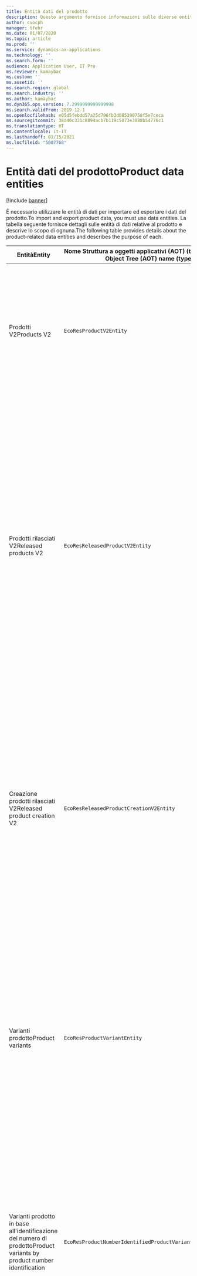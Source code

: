 ```yaml
---
title: Entità dati del prodotto
description: Questo argomento fornisce informazioni sulle diverse entità che possono essere utilizzate per importare ed esportare i dati di prodotto.
author: cvocph
manager: tfehr
ms.date: 01/07/2020
ms.topic: article
ms.prod: ''
ms.service: dynamics-ax-applications
ms.technology: ''
ms.search.form: ''
audience: Application User, IT Pro
ms.reviewer: kamaybac
ms.custom: ''
ms.assetid: ''
ms.search.region: global
ms.search.industry: ''
ms.author: kamaybac
ms.dyn365.ops.version: 7.2999999999999998
ms.search.validFrom: 2019-12-1
ms.openlocfilehash: e05d5febdd57a25d796fb3d085390758f5e7ceca
ms.sourcegitcommit: 38d40c331c8894acb7b119c5073e3088b54776c1
ms.translationtype: HT
ms.contentlocale: it-IT
ms.lasthandoff: 01/15/2021
ms.locfileid: "5007768"
---
```

# <a name="product-data-entities"></a><span data-ttu-id="d232a-103">Entità dati del prodotto</span><span class="sxs-lookup"><span data-stu-id="d232a-103">Product data entities</span></span>

[!include [banner](../includes/banner.md)]

<span data-ttu-id="d232a-104">È necessario utilizzare le entità di dati per importare ed esportare i dati del prodotto.</span><span class="sxs-lookup"><span data-stu-id="d232a-104">To import and export product data, you must use data entities.</span></span> <span data-ttu-id="d232a-105">La tabella seguente fornisce dettagli sulle entità di dati relative al prodotto e descrive lo scopo di ognuna.</span><span class="sxs-lookup"><span data-stu-id="d232a-105">The following table provides details about the product-related data entities and describes the purpose of each.</span></span>

| <span data-ttu-id="d232a-106">Entità</span><span class="sxs-lookup"><span data-stu-id="d232a-106">Entity</span></span> | <span data-ttu-id="d232a-107">Nome Struttura a oggetti applicativi (AOT) (tipo)</span><span class="sxs-lookup"><span data-stu-id="d232a-107">Application Object Tree (AOT) name (type)</span></span> | <span data-ttu-id="d232a-108">Note</span><span class="sxs-lookup"><span data-stu-id="d232a-108">Notes</span></span> |
|--------|-------------------------------------------|-------|
| <span data-ttu-id="d232a-109">Prodotti V2</span><span class="sxs-lookup"><span data-stu-id="d232a-109">Products V2</span></span> | `EcoResProductV2Entity` | <span data-ttu-id="d232a-110">Questa entità viene utilizzata per importare ed esportare prodotti specifici e rappresentazioni generali di prodotti condivisi.</span><span class="sxs-lookup"><span data-stu-id="d232a-110">This entity is used to import and export shared products-distinct products and product masters.</span></span> <span data-ttu-id="d232a-111">Permette di effettuare aggiornamenti.</span><span class="sxs-lookup"><span data-stu-id="d232a-111">It allows for updates.</span></span> <span data-ttu-id="d232a-112">Non supporta operazioni SQL basate su set.</span><span class="sxs-lookup"><span data-stu-id="d232a-112">It doesn't support set-based SQL operations.</span></span> <span data-ttu-id="d232a-113">È abilitata per Open Data Protocol (OData).</span><span class="sxs-lookup"><span data-stu-id="d232a-113">It's enabled for Open Data Protocol (OData).</span></span> |
| <span data-ttu-id="d232a-114">Prodotti rilasciati V2</span><span class="sxs-lookup"><span data-stu-id="d232a-114">Released products V2</span></span> | `EcoResReleasedProductV2Entity` | <span data-ttu-id="d232a-115">Questa entità viene utilizzata per importare ed esportare prodotti specifici e rappresentazioni generali di prodotti rilasciati.</span><span class="sxs-lookup"><span data-stu-id="d232a-115">This entity is used to import and export released products-distinct products and product masters.</span></span> <span data-ttu-id="d232a-116">Permette di effettuare aggiornamenti.</span><span class="sxs-lookup"><span data-stu-id="d232a-116">It allows for updates.</span></span> <span data-ttu-id="d232a-117">Richiede che il prodotto condiviso sia già stato creato.</span><span class="sxs-lookup"><span data-stu-id="d232a-117">It requires that the shared product already be created.</span></span> <span data-ttu-id="d232a-118">Quando viene importato un nuovo prodotto rilasciato, viene creata una versione del prodotto condiviso.</span><span class="sxs-lookup"><span data-stu-id="d232a-118">When a new released product is imported, a release of the shared product occurs.</span></span> <span data-ttu-id="d232a-119">Esistono anche entità separate che possono essere utilizzate per importare ed esportare rappresentazioni generali di prodotto e varianti distinte rilasciate.</span><span class="sxs-lookup"><span data-stu-id="d232a-119">There are also separate entities that can be used to import and export released product masters and released distinct variants.</span></span> <span data-ttu-id="d232a-120">Questa entità non supporta operazioni SQL basate su set o operazioni di eliminazione.</span><span class="sxs-lookup"><span data-stu-id="d232a-120">This entity doesn't support set-based SQL operations or delete operations.</span></span> <span data-ttu-id="d232a-121">È abilitata per OData.</span><span class="sxs-lookup"><span data-stu-id="d232a-121">It's enabled for OData.</span></span> |
| <span data-ttu-id="d232a-122">Creazione prodotti rilasciati V2</span><span class="sxs-lookup"><span data-stu-id="d232a-122">Released product creation V2</span></span> | `EcoResReleasedProductCreationV2Entity` | <span data-ttu-id="d232a-123">Questa entità viene utilizzata per importare prodotti condivisi e prodotti rilasciati in un unico passaggio.</span><span class="sxs-lookup"><span data-stu-id="d232a-123">This entity is used to import shared products and released products in one step.</span></span> <span data-ttu-id="d232a-124">Sebbene supporti le esportazioni, l'utilizzo è sconsigliato poiché lo scopo dell'entità è la creazione del prodotto.</span><span class="sxs-lookup"><span data-stu-id="d232a-124">Although it supports exports, that use isn't recommended, because the purpose of the entity is product creation.</span></span> <span data-ttu-id="d232a-125">Non supporta gli aggiornamenti.</span><span class="sxs-lookup"><span data-stu-id="d232a-125">It doesn't support updates.</span></span> <span data-ttu-id="d232a-126">Supporta un set limitato di campi (campi disponibili nella finestra di dialogo di creazione del prodotto).</span><span class="sxs-lookup"><span data-stu-id="d232a-126">It supports a limited set of fields (fields that are available in the product creation dialog box).</span></span> <span data-ttu-id="d232a-127">Non supporta operazioni SQL basate su set.</span><span class="sxs-lookup"><span data-stu-id="d232a-127">It doesn't support set-based SQL operations.</span></span> <span data-ttu-id="d232a-128">Non è esposta attraverso OData.</span><span class="sxs-lookup"><span data-stu-id="d232a-128">It isn't exposed through OData.</span></span> |
| <span data-ttu-id="d232a-129">Varianti prodotto</span><span class="sxs-lookup"><span data-stu-id="d232a-129">Product variants</span></span> | `EcoResProductVariantEntity` | <span data-ttu-id="d232a-130">Questa entità viene utilizzata per importare ed esportare varianti di prodotti condivise.</span><span class="sxs-lookup"><span data-stu-id="d232a-130">This entity is used to import and export shared product variants.</span></span> <span data-ttu-id="d232a-131">Permette di effettuare aggiornamenti.</span><span class="sxs-lookup"><span data-stu-id="d232a-131">It allows for updates.</span></span> <span data-ttu-id="d232a-132">Richiede che i valori di dimensione siano già stati creati.</span><span class="sxs-lookup"><span data-stu-id="d232a-132">It requires that dimension values already be created.</span></span> <span data-ttu-id="d232a-133">La chiave di integrazione è il prodotto principale più le dimensioni del prodotto.</span><span class="sxs-lookup"><span data-stu-id="d232a-133">The integration key is the product master plus product dimensions.</span></span> <span data-ttu-id="d232a-134">Questa entità non supporta operazioni SQL basate su set.</span><span class="sxs-lookup"><span data-stu-id="d232a-134">This entity doesn't support set-based SQL operations.</span></span> <span data-ttu-id="d232a-135">È abilitata per OData.</span><span class="sxs-lookup"><span data-stu-id="d232a-135">It's enabled for OData.</span></span> <span data-ttu-id="d232a-136">Supporta operazioni di eliminazione.</span><span class="sxs-lookup"><span data-stu-id="d232a-136">It supports delete operations.</span></span> <span data-ttu-id="d232a-137">Non può essere estesa con l'aggiunta di nuove dimensioni del prodotto.</span><span class="sxs-lookup"><span data-stu-id="d232a-137">It can't be extended through the addition of new product dimensions.</span></span> |
| <span data-ttu-id="d232a-138">Varianti prodotto in base all'identificazione del numero di prodotto</span><span class="sxs-lookup"><span data-stu-id="d232a-138">Product variants by product number identification</span></span> | `EcoResProductNumberIdentifiedProductVariantEntity` | <span data-ttu-id="d232a-139">Questa entità viene utilizzata per importare ed esportare varianti di prodotti condivise.</span><span class="sxs-lookup"><span data-stu-id="d232a-139">This entity is used to import and export shared product variants.</span></span> <span data-ttu-id="d232a-140">Permette di effettuare aggiornamenti.</span><span class="sxs-lookup"><span data-stu-id="d232a-140">It allows for updates.</span></span> <span data-ttu-id="d232a-141">Richiede che i valori di dimensione siano già stati creati.</span><span class="sxs-lookup"><span data-stu-id="d232a-141">It requires that dimension values already be created.</span></span> <span data-ttu-id="d232a-142">La chiave di integrazione è il numero del prodotto (mentre la chiave di integrazione per l'entità **Varianti del prodotto** è la rappresentazione generale del prodotto più le dimensioni del prodotto).</span><span class="sxs-lookup"><span data-stu-id="d232a-142">The integration key is the product number (whereas the integration key for the **Product variants** entity is the product master plus product dimensions).</span></span> |
| <span data-ttu-id="d232a-143">Varianti prodotti rilasciati</span><span class="sxs-lookup"><span data-stu-id="d232a-143">Released product variants</span></span> | `EcoResReleasedProductVariantEntity` | <span data-ttu-id="d232a-144">Questa entità viene utilizzata per importare ed esportare varianti di prodotti rilasciate.</span><span class="sxs-lookup"><span data-stu-id="d232a-144">This entity is used to import and export released product variants.</span></span> <span data-ttu-id="d232a-145">Permette di effettuare aggiornamenti.</span><span class="sxs-lookup"><span data-stu-id="d232a-145">It allows for updates.</span></span> <span data-ttu-id="d232a-146">Richiede che le varianti del prodotto condiviso siano già state create.</span><span class="sxs-lookup"><span data-stu-id="d232a-146">It requires that shared product variants already be created.</span></span> <span data-ttu-id="d232a-147">Quando viene importata una nuova variante del prodotto rilasciato, viene creata una versione della variante del prodotto condiviso.</span><span class="sxs-lookup"><span data-stu-id="d232a-147">When a new released product variant is imported, a release of the shared product variant occurs.</span></span> <span data-ttu-id="d232a-148">Questa entità non supporta operazioni SQL basate su set.</span><span class="sxs-lookup"><span data-stu-id="d232a-148">This entity doesn't support set-based SQL operations.</span></span> <span data-ttu-id="d232a-149">È abilitata per OData.</span><span class="sxs-lookup"><span data-stu-id="d232a-149">It's enabled for OData.</span></span> <span data-ttu-id="d232a-150">Sebbene supporti le operazioni di eliminazione, tale utilizzo attualmente causa il danneggiamento dei dati a causa di un bug nella piattaforma corrente.</span><span class="sxs-lookup"><span data-stu-id="d232a-150">Although it supports delete operations, that use currently causes data corruption because of a bug in the current platform.</span></span> <span data-ttu-id="d232a-151">Questa entità non può essere estesa con l'aggiunta di nuove dimensioni del prodotto.</span><span class="sxs-lookup"><span data-stu-id="d232a-151">This entity can't be extended through the addition of new product dimensions.</span></span> |
| <span data-ttu-id="d232a-152">Varianti prodotto rilasciate in base all'identificazione del numero di prodotto</span><span class="sxs-lookup"><span data-stu-id="d232a-152">Released product variants by product number identification</span></span> | `EcoResProductNumberIdentifiedReleasedProductVariantEntity` | <span data-ttu-id="d232a-153">Questa entità è simile all'entità **Varianti del prodotto rilasciato** ma la chiave di integrazione è il numero del prodotto invece della rappresentazione generale del prodotto più le dimensioni del prodotto.</span><span class="sxs-lookup"><span data-stu-id="d232a-153">This entity resembles the **Released product variants** entity, but the integration key is the product number instead of the product master plus product dimensions.</span></span> <span data-ttu-id="d232a-154">Non può essere estesa con l'aggiunta di nuove dimensioni del prodotto.</span><span class="sxs-lookup"><span data-stu-id="d232a-154">It can be extended through the addition of new product dimensions.</span></span> |
| <span data-ttu-id="d232a-155">Prodotti rilasciati di vendita</span><span class="sxs-lookup"><span data-stu-id="d232a-155">Sellable released products</span></span> | `EcoResSellableReleasedProductEntity` | <span data-ttu-id="d232a-156">Questa entità viene utilizzata per esportare solo prodotti vendibili.</span><span class="sxs-lookup"><span data-stu-id="d232a-156">This entity is used to export only sellable products.</span></span> <span data-ttu-id="d232a-157">I prodotti vendibili sono prodotti con le informazioni necessarie per essere utilizzati in un ordine cliente.</span><span class="sxs-lookup"><span data-stu-id="d232a-157">Sellable products are products that have the information that they require in order to be used in a sales order.</span></span> <span data-ttu-id="d232a-158">Le stesse regole valgono quando un prodotto viene convalidato utilizzando la funzione **Convalida** nella pagina **Prodotti rilasciati**.</span><span class="sxs-lookup"><span data-stu-id="d232a-158">The same rules apply when a product is validated by using the **Validate** function on the **Released products** page.</span></span> |
| <span data-ttu-id="d232a-159">Prodotti specifici rilasciati V2</span><span class="sxs-lookup"><span data-stu-id="d232a-159">Released Distinct products V2</span></span> | `EcoResDistinctProductV2Entity` | <span data-ttu-id="d232a-160">Questa entità viene utilizzata per esportare prodotti specifici.</span><span class="sxs-lookup"><span data-stu-id="d232a-160">This entity is used to export distinct products.</span></span> <span data-ttu-id="d232a-161">Tali prodotti specifici possono essere prodotti, prodotti di sottotipo e varianti di prodotto.</span><span class="sxs-lookup"><span data-stu-id="d232a-161">Those distinct products can be products, subtype products, and product variants.</span></span> |
| <span data-ttu-id="d232a-162">Rappresentazioni generali prodotti rilasciati V2</span><span class="sxs-lookup"><span data-stu-id="d232a-162">Released products masters V2</span></span> | `EcoResProductMasterV2Entity` | <span data-ttu-id="d232a-163">Questa entità viene utilizzata per importare ed esportare rappresentazioni generali di prodotto.</span><span class="sxs-lookup"><span data-stu-id="d232a-163">This entity is used to import and export product masters.</span></span> <span data-ttu-id="d232a-164">Non è abilitata per la gestione dei dati.</span><span class="sxs-lookup"><span data-stu-id="d232a-164">It isn't enabled for data management.</span></span> |
| <span data-ttu-id="d232a-165">Articolo - Codice a barre</span><span class="sxs-lookup"><span data-stu-id="d232a-165">Item - barcode</span></span> | `EcoResProductBarcodeEntityV3` | <span data-ttu-id="d232a-166">Questa entità viene utilizzata per esportare prodotti e codici a barre.</span><span class="sxs-lookup"><span data-stu-id="d232a-166">This entity is used to export products and bar codes.</span></span> <span data-ttu-id="d232a-167">Questa entità non consente il rilevamento delle modifiche, gli aggiornamenti o le eliminazioni.</span><span class="sxs-lookup"><span data-stu-id="d232a-167">This entity doesn't allow change tracking, updates, or deletes.</span></span> <span data-ttu-id="d232a-168">Per utilizzare il rilevamento delle modifiche, gli aggiornamenti o le eliminazioni sui codici a barre, utilizzare l'entità **Associazione articolo - codice a barre**.</span><span class="sxs-lookup"><span data-stu-id="d232a-168">To use change tracking, updates, or deletes on barcodes, use the **Item - barcode association** entity.</span></span> |
| <span data-ttu-id="d232a-169">Associazione articolo - codice a barre</span><span class="sxs-lookup"><span data-stu-id="d232a-169">Item - barcode association</span></span> | `EcoResProductBarcodeAssociationEntity` | <span data-ttu-id="d232a-170">Questa entità viene utilizzata per esportare prodotti e codici a barre.</span><span class="sxs-lookup"><span data-stu-id="d232a-170">This entity is used to export products and bar codes.</span></span> <span data-ttu-id="d232a-171">Consente il rilevamento delle modifiche, gli aggiornamenti e le eliminazioni.</span><span class="sxs-lookup"><span data-stu-id="d232a-171">It allows change tracking, updates, and deletes.</span></span> <span data-ttu-id="d232a-172">Per utilizzare l'entità, la funzionalità *Miglioramenti articolo - codice a barre* deve essere abilitata nella [gestione delle funzionalità](../../fin-ops-core/fin-ops/get-started/feature-management/feature-management-overview.md).</span><span class="sxs-lookup"><span data-stu-id="d232a-172">To use the entity, the feature *Item - barcode improvements* must be enabled in [feature management](../../fin-ops-core/fin-ops/get-started/feature-management/feature-management-overview.md).</span></span> <span data-ttu-id="d232a-173">La chiave di entità è `AssociationID`, che crea l'associazione tra il codice a barre e il prodotto.</span><span class="sxs-lookup"><span data-stu-id="d232a-173">Its entity key is `AssociationID`, which creates the association between the barcode and the product.</span></span> <span data-ttu-id="d232a-174">Per aggiungere il supporto per questa chiave, la tabella `InventitemBarcodeAssociation` verrà popolata per i dati del codice a barre degli articoli esistenti quando si attiva la funzione.</span><span class="sxs-lookup"><span data-stu-id="d232a-174">To add support for this key, the table `InventitemBarcodeAssociation` will be populated for existing item barcode data when you turn on the feature.</span></span> <span data-ttu-id="d232a-175">La tabella viene popolata utilizzando un processo batch e se la tabella del codice a barre ha un numero elevato di record, potrebbe essere necessario molto tempo per eseguire il processo batch.</span><span class="sxs-lookup"><span data-stu-id="d232a-175">The table is populated using a batch job and if your barcode table has a large number of records, it could take significant time to run the batch job.</span></span> <span data-ttu-id="d232a-176">Pertanto, si consiglia di pianificare l'abilitazione della funzione (e quindi di eseguire il processo batch) in un momento adatto alla programmazione aziendale.</span><span class="sxs-lookup"><span data-stu-id="d232a-176">Therefore, we recommend that you plan to enable the feature (and therefore run the batch job) at a time that fits your business schedule.</span></span> |
| <span data-ttu-id="d232a-177">Stati del ciclo di vita prodotto</span><span class="sxs-lookup"><span data-stu-id="d232a-177">Product lifecycle states</span></span> | `EcoResProductLifecycleSateEntity` | <span data-ttu-id="d232a-178">Questa entità viene utilizzata per importare ed esportare i diversi stati del ciclo di vita del prodotto che possono essere assegnati a un prodotto.</span><span class="sxs-lookup"><span data-stu-id="d232a-178">This entity is used to import and export the different product lifecycle states that can be assigned to a product.</span></span> |

> [!NOTE]
> <span data-ttu-id="d232a-179">È possibile utilizzare l'entità dati **Prodotti rilasciati V2** per importare prodotti nel sistema solo se il prodotto condiviso è già stato creato.</span><span class="sxs-lookup"><span data-stu-id="d232a-179">You can use the **Released Products V2** data entity to import products into the system only if the shared product has already been created.</span></span> <span data-ttu-id="d232a-180">Altrimenti, per importare prodotti nel sistema, è necessario utilizzare l'entità dati **Creazione prodotto**.</span><span class="sxs-lookup"><span data-stu-id="d232a-180">Otherwise, to import products into the system, you must use the **Product creation** data entity.</span></span>
